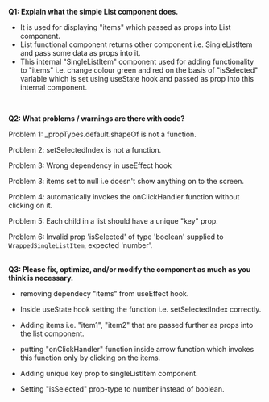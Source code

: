 
<b>Q1: Explain what the simple List component does.</b>

* It is used for displaying "items" which passed as props into List component.
* List functional component returns other component i.e. SingleListItem and pass some data as props into it.
* This internal "SingleListItem" component used for adding functionality to "items" i.e. change colour green and red on the basis of "isSelected" variable which is set        using useState hook and passed as prop into this internal component.

</br>

<b>Q2: What problems / warnings are there with code?</b>

Problem 1:  _propTypes.default.shapeOf is not a function.

Problem 2:  setSelectedIndex is not a function.

Problem 3:  Wrong dependency in useEffect hook

Problem 3:  items set to null i.e doesn't show anything on to the screen.

Problem 4:  automatically invokes the onClickHandler function without clicking on it.

Problem 5:  Each child in a list should have a unique "key" prop.

Problem 6:  Invalid prop 'isSelected' of type 'boolean' supplied to `WrappedSingleListItem`, expected 'number'.

</br>
<b>Q3: Please fix, optimize, and/or modify the component as much as you think is necessary.</b>

* removing dependecy "items" from useEffect hook.

* Inside useState hook setting the function i.e. setSelectedIndex correctly.

* Adding items i.e. "item1", "item2" that are passed further as props into the list component.

* putting "onClickHandler" function inside arrow function which invokes this function only by clicking on the items.

* Adding unique key prop to singleListItem component.

* Setting "isSelected" prop-type to number instead of boolean.




